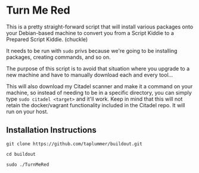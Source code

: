 # Turn Me Red

This is a pretty straight-forward script that will install various packages onto your Debian-based machine to convert you from a Script Kiddie to a Prepared Script Kiddie. (chuckle)

It needs to be run with ```sudo``` privs because we're going to be installing packages, creating commands, and so on.

The purpose of this script is to avoid that situation where you upgrade to a new machine and have to manually download each and every tool... 

This will also download my Citadel scanner and make it a command on your machine, so instead of needing to be in a specific directory, you can simply type ```sudo citadel <target>``` and it'll work. Keep in mind that this will not retain the docker/vagrant functionality included in the Citadel repo. It will run on your host. 

## Installation Instructions

```git clone https://github.com/taplummer/buildout.git```

```cd buildout```

```sudo ./TurnMeRed```
